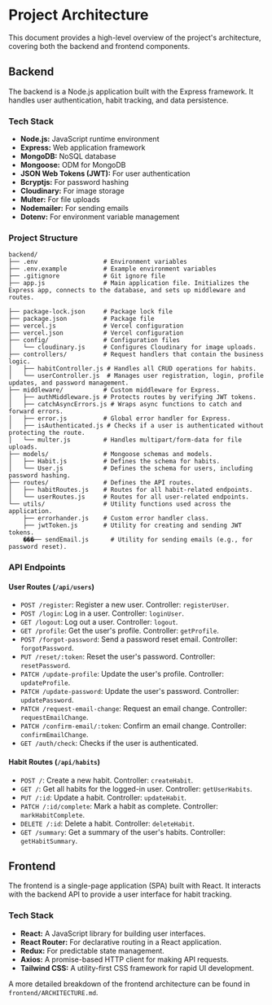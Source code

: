 # Project Architecture

This document provides a high-level overview of the project's architecture, covering both the backend and frontend components.

## Backend

The backend is a Node.js application built with the Express framework. It handles user authentication, habit tracking, and data persistence.

### Tech Stack

- **Node.js:** JavaScript runtime environment
- **Express:** Web application framework
- **MongoDB:** NoSQL database
- **Mongoose:** ODM for MongoDB
- **JSON Web Tokens (JWT):** For user authentication
- **Bcryptjs:** For password hashing
- **Cloudinary:** For image storage
- **Multer:** For file uploads
- **Nodemailer:** For sending emails
- **Dotenv:** For environment variable management

### Project Structure

```
backend/
├── .env                  # Environment variables
├── .env.example          # Example environment variables
├── .gitignore            # Git ignore file
├── app.js                # Main application file. Initializes the Express app, connects to the database, and sets up middleware and routes.

├── package-lock.json     # Package lock file
├── package.json          # Package file
├── vercel.js             # Vercel configuration
├── vercel.json           # Vercel configuration
├── config/               # Configuration files
│   └── cloudinary.js     # Configures Cloudinary for image uploads.
├── controllers/          # Request handlers that contain the business logic.
│   ├── habitController.js # Handles all CRUD operations for habits.
│   └── userController.js  # Manages user registration, login, profile updates, and password management.
├── middleware/           # Custom middleware for Express.
│   ├── authMiddleware.js # Protects routes by verifying JWT tokens.
│   ├── catchAsyncErrors.js # Wraps async functions to catch and forward errors.
│   ├── error.js          # Global error handler for Express.
│   ├── isAuthenticated.js # Checks if a user is authenticated without protecting the route.
│   └── multer.js         # Handles multipart/form-data for file uploads.
├── models/               # Mongoose schemas and models.
│   ├── Habit.js          # Defines the schema for habits.
│   └── User.js           # Defines the schema for users, including password hashing.
├── routes/               # Defines the API routes.
│   ├── habitRoutes.js    # Routes for all habit-related endpoints.
│   └── userRoutes.js     # Routes for all user-related endpoints.
└── utils/                # Utility functions used across the application.
    ├── errorhander.js    # Custom error handler class.
    ├── jwtToken.js       # Utility for creating and sending JWT tokens.
    ���── sendEmail.js      # Utility for sending emails (e.g., for password reset).
```

### API Endpoints

#### User Routes (`/api/users`)

- `POST /register`: Register a new user. Controller: `registerUser`.
- `POST /login`: Log in a user. Controller: `loginUser`.
- `GET /logout`: Log out a user. Controller: `logout`.
- `GET /profile`: Get the user's profile. Controller: `getProfile`.
- `POST /forgot-password`: Send a password reset email. Controller: `forgotPassword`.
- `PUT /reset/:token`: Reset the user's password. Controller: `resetPassword`.
- `PATCH /update-profile`: Update the user's profile. Controller: `updateProfile`.
- `PATCH /update-password`: Update the user's password. Controller: `updatePassword`.
- `PATCH /request-email-change`: Request an email change. Controller: `requestEmailChange`.
- `PATCH /confirm-email/:token`: Confirm an email change. Controller: `confirmEmailChange`.
- `GET /auth/check`: Checks if the user is authenticated.

#### Habit Routes (`/api/habits`)

- `POST /`: Create a new habit. Controller: `createHabit`.
- `GET /`: Get all habits for the logged-in user. Controller: `getUserHabits`.
- `PUT /:id`: Update a habit. Controller: `updateHabit`.
- `PATCH /:id/complete`: Mark a habit as complete. Controller: `markHabitComplete`.
- `DELETE /:id`: Delete a habit. Controller: `deleteHabit`.
- `GET /summary`: Get a summary of the user's habits. Controller: `getHabitSummary`.

## Frontend

The frontend is a single-page application (SPA) built with React. It interacts with the backend API to provide a user interface for habit tracking.

### Tech Stack

- **React:** A JavaScript library for building user interfaces.
- **React Router:** For declarative routing in a React application.
- **Redux:** For predictable state management.
- **Axios:** A promise-based HTTP client for making API requests.
- **Tailwind CSS:** A utility-first CSS framework for rapid UI development.

A more detailed breakdown of the frontend architecture can be found in `frontend/ARCHITECTURE.md`.

